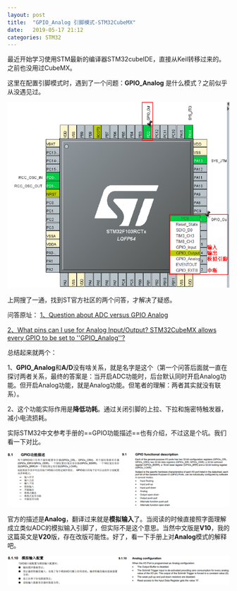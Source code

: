 ```yaml
---
layout: post
title:  "GPIO_Analog 引脚模式-STM32CubeMX"
date:   2019-05-17 21:12
categories: STM32
---
```

 
最近开始学习使用STM最新的编译器STM32cubeIDE，直接从Keil转移过来的。之前也没用过CubeMX。

这里在配置引脚模式时，遇到了一个问题：**GPIO_Analog** 是什么模式？之前似乎从没遇见过。

![enter description here](/images/Posts/20190517引脚选择.png)

上网搜了一通，找到ST官方社区的两个问答，才解决了疑惑。

问答原址：
[1、Question about ADC versus GPIO Analog](https://community.st.com/s/question/0D50X00009XkfqtSAB/question-about-adc-versus-gpio-analog)

[2、What pins can I use for Analog Input/Output? STM32CubeMX allows every GPIO to be set to ''GPIO_Analog''?](https://community.st.com/s/question/0D50X00009XkWkeSAF/what-pins-can-i-use-for-analog-inputoutput-stm32cubemx-allows-every-gpio-to-be-set-to-gpioanalog)

总结起来就两个：

1、**GPIO_Analog**和**A/D**没有啥关系，就是名字是这个（第一个问答后面就一直在探讨两者关系，最终的答案是：当开启ADC功能时，后台默认同时开启Analog功能。但开启Analog功能，就是Analog功能。但笔者的理解：两者其实就没有联系）。

2、这个功能实际作用是**降低功耗**。通过关闭引脚的上拉、下拉和施密特触发器，减小电流损耗。

实际STM32中文参考手册的==GPIO功能描述==也有介绍，不过这是个坑。我们看一下对比。

![enter description here](/images/Posts/20190517参考手册对比.png)

官方的描述是**Analog**，翻译过来就是**模拟输入**了。当阅读的时候直接照字面理解成立类似ADC的模拟输入引脚了，但实际不是这个意思。当然中文版是**V10**，我的这篇英文是**V20**版，存在改版可能性。好了，看一下手册上对**Analog**模式的解释吧。

![enter description here](/images/Posts/20190517参考手册英.png)
